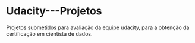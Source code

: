 # Udacity---Projetos
Projetos submetidos para avaliação da equipe udacity, para a obtenção da certificação em cientista de dados.
